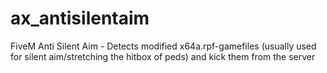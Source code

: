 # ax_antisilentaim
FiveM Anti Silent Aim - Detects modified x64a.rpf-gamefiles (usually used for silent aim/stretching the hitbox of peds) and kick them from the server
